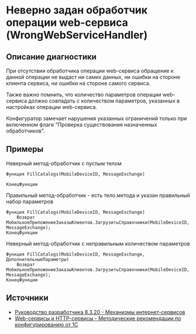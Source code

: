 # Неверно задан обработчик операции web-сервиса (WrongWebServiceHandler)

<!-- Блоки выше заполняются автоматически, не трогать -->
## Описание диагностики
<!-- Описание диагностики заполняется вручную. Необходимо понятным языком описать смысл и схему работу -->
При отсутствии обработчика операции web-сервиса обращение к данной операции не выдаст ни самих данных, ни ошибки на стороне клиента сервиса, ни ошибки на стороне самого сервиса.

Также важно помнить, что количество параметров операции web-сервиса должно совпадать с количеством параметров, указанных в настройках операции web-сервиса.

Конфигуратор замечает нарушения указанных ограничений только при включенном флаге "Проверка существования назначенных обработчиков".

## Примеры
<!-- В данном разделе приводятся примеры, на которые диагностика срабатывает, а также можно привести пример, как можно исправить ситуацию -->
Неверный метод-обработчик с пустым телом
```bsl
Функция FillCatalogs(MobileDeviceID, MessageExchange)

КонецФункции
```

Правильный метод-обработчик - есть тело метода и указан правильный набор параметров 
```bsl
Функция FillCatalogs(MobileDeviceID, MessageExchange)
	Возврат МобильноеПриложениеЗаказыКлиентов.ЗагрузитьСправочники(MobileDeviceID, MessageExchange);
КонецФункции
```

Неверный метод-обработчик с неправильным количеством параметров
```bsl
Функция FillCatalogs(MobileDeviceID, MessageExchange, ДополнительныеПараметры)
	Возврат МобильноеПриложениеЗаказыКлиентов.ЗагрузитьСправочники(MobileDeviceID, MessageExchange);
КонецФункции
```

## Источники
<!-- Необходимо указывать ссылки на все источники, из которых почерпнута информация для создания диагностики -->
<!-- Примеры источников

* Источник: [Стандарт: Тексты модулей](https://its.1c.ru/db/v8std#content:456:hdoc)
* Полезная информация: [Отказ от использования модальных окон](https://its.1c.ru/db/metod8dev#content:5272:hdoc)
* Источник: [Cognitive complexity, ver. 1.4](https://www.sonarsource.com/docs/CognitiveComplexity.pdf) -->
* [Руководство разработчика 8.3.20 - Механизмы интернет-сервисов](https://its.1c.ru/db/v8320doc#bookmark:dev:TI000000783)
* [Web-сервисы и HTTP-сервисы - Методические рекомендации по конфигурированию от 1С](https://its.1c.ru/db/metod8dev/browse/13/-1/1989/2565/2567/2590)
